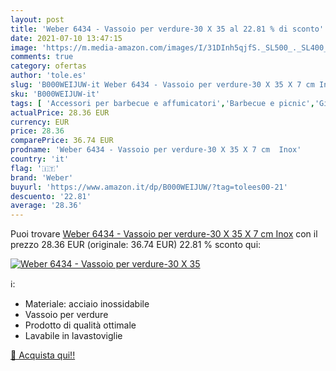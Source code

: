 ```yaml
---
layout: post
title: 'Weber 6434 - Vassoio per verdure-30 X 35 al 22.81 % di sconto'
date: 2021-07-10 13:47:15
image: 'https://m.media-amazon.com/images/I/31DInh5qjfS._SL500_._SL400_.jpg'
comments: true
category: ofertas
author: 'tole.es'
slug: 'B000WEIJUW-it Weber 6434 - Vassoio per verdure-30 X 35 X 7 cm Inox'
sku: 'B000WEIJUW-it'
tags: [ 'Accessori per barbecue e affumicatori','Barbecue e picnic','Giardino e giardinaggio','Padelle e vassoi per barbecue','Vassoi per grigliare per barbecue','weber', ]
actualPrice: 28.36 EUR
currency: EUR
price: 28.36
comparePrice: 36.74 EUR
prodname: 'Weber 6434 - Vassoio per verdure-30 X 35 X 7 cm  Inox'
country: 'it'
flag: '🇮🇹'
brand: 'Weber'
buyurl: 'https://www.amazon.it/dp/B000WEIJUW/?tag=tolees00-21'
descuento: '22.81'
average: '28.36'
---
```


Puoi trovare [Weber 6434 - Vassoio per verdure-30 X 35 X 7 cm  Inox](https://www.amazon.it/dp/B000WEIJUW/?tag=tolees00-21) con il prezzo 28.36 EUR (originale: 36.74 EUR) 22.81 % sconto qui:

[![Weber 6434 - Vassoio per verdure-30 X 35](https://m.media-amazon.com/images/I/31DInh5qjfS._SL500_._SL400_.jpg)](https://www.amazon.it/dp/B000WEIJUW/?tag=tolees00-21)

ℹ️:

- Materiale: acciaio inossidabile
- Vassoio per verdure
- Prodotto di qualità ottimale
- Lavabile in lavastoviglie

[🛒 Acquista qui!!](https://www.amazon.it/dp/B000WEIJUW/?tag=tolees00-21)
